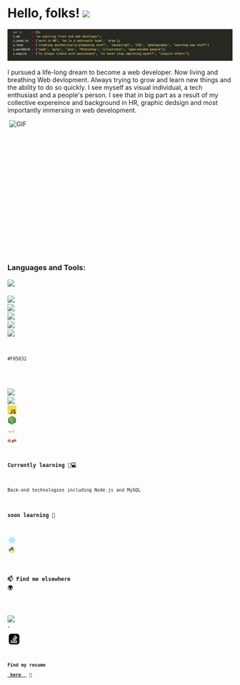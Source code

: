 # Hello, folks! <img src="https://raw.githubusercontent.com/MartinHeinz/MartinHeinz/master/wave.gif" width="30px">

![Header](https://github.com/amagsid/amagsid/blob/main/assets/0.jpeg)


I pursued a life-long dream to become a web developer. Now living and breathing Web devlopment.
Always trying to grow and learn new things and the ability to do so quickly. I see myself as visual individual, a tech enthusiast and a people's person. I see that in big part as a result of my collective expereince and background in HR, graphic dedsign and most importantly immersing in web development.

 <img align="right" alt="GIF" src="https://github.com/abhisheknaiidu/abhisheknaiidu/blob/master/code.gif?raw=true" width="500" height="320" />

### Languages and Tools:

<code><img height="20" src="https://img.shields.io/badge/HTML-239120?style=for-the-badge&logo=html5&logoColor=white" > <code>
<img height="20" src="https://img.shields.io/badge/CSS-239120?&style=for-the-badge&logo=css3&logoColor=white"  >
<img height="20" src="https://img.shields.io/badge/JavaScript-F7DF1E?style=for-the-badge&logo=javascript&logoColor=white"  >
<img height="20" src="https://img.shields.io/badge/Node.js-43853D?style=for-the-badge&logo=node.js&logoColor=white" >
<img height="20" src="https://img.shields.io/badge/MySQL-00B8FC?style=for-the-badge&logo=mysql&logoColor=white">
<img height="20" src="https://img.shields.io/badge/git-00B8FC?style=for-the-badge&logo=git&logoColor=white">


#F05032

<br>
<code><img height="20" src="https://cdn4.iconfinder.com/data/icons/iconsimple-programming/512/css-512.png"></code>
<code><img height="20" src="https://image.flaticon.com/icons/png/512/919/919827.png"></code>
<code><img height="20" src="https://raw.githubusercontent.com/github/explore/80688e429a7d4ef2fca1e82350fe8e3517d3494d/topics/javascript/javascript.png"></code>
<code><img height="20" src="https://raw.githubusercontent.com/github/explore/80688e429a7d4ef2fca1e82350fe8e3517d3494d/topics/nodejs/nodejs.png"></code>
<code><img height="20" src="https://raw.githubusercontent.com/github/explore/80688e429a7d4ef2fca1e82350fe8e3517d3494d/topics/mysql/mysql.png"></code>
<code><img height="20" src="https://raw.githubusercontent.com/github/explore/80688e429a7d4ef2fca1e82350fe8e3517d3494d/topics/git/git.png"></code>

### Currently learning 👨💻
Back-end technologies including Node.js and MySQL

### soon learning 🚀
<code><img height="20" src="https://raw.githubusercontent.com/github/explore/80688e429a7d4ef2fca1e82350fe8e3517d3494d/topics/react/react.png"></code>
<code><img height="20" src="https://raw.githubusercontent.com/github/explore/80688e429a7d4ef2fca1e82350fe8e3517d3494d/topics/python/python.png"></code>


### 📫 Find me elsewhere 🌍
<a href="https://www.linkedin.com/in/ahmad-magdy-7792611b1/" target="_blank"> <img src="https://img.shields.io/badge/LinkedIn-0077B5?style=for-the-badge&logo=linkedin&logoColor=white" width="100px"> </a>,
<a href="https://stackoverflow.com/users/13781424/ahmad-magdy" target="_blank"> <img src="https://github.com/amagsid/amagsid/blob/main/assets/stack_Artboard%201%20copy.jpg" width="30px"> </a>

**Find my resume** <a target="_blank" href="https://docs.google.com/presentation/d/1vVvQXeD0rRT5r0kykCft_iRmhS3KKUCPgolvXsu-x3w/edit#slide=id.ga632a4d4e1_0_151" > <strong> here </strong>  </a> 📄


<!--
**amagsid/amagsid** is a ✨ _special_ ✨ repository because its `README.md` (this file) appears on your GitHub profile.

Here are some ideas to get you started:

- 🔭 I’m currently working on ...
- 🌱 I’m currently learning ...
- 👯 I’m looking to collaborate on ...
- 🤔 I’m looking for help with ...
- 💬 Ask me about ...
- 📫 How to reach me: ...
- 😄 Pronouns: ...
- ⚡ Fun fact: ...
-->
